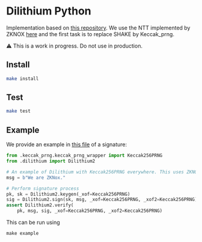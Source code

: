 # Dilithium Python


Implementation based on [this repository](https://github.com/GiacomoPope/dilithium-py/). We use the NTT implemented by ZKNOX [here](https://github.com/zkNoxHQ/ntt) and the first task is to replace SHAKE by Keccak_prng.

:warning: This is a work in progress. Do not use in production.

## Install
```bash
make install
```

## Test
```bash
make test
```

## Example

We provide an example in [this file](dilithium_py/example.py) of a signature:
```python
from .keccak_prng.keccak_prng_wrapper import Keccak256PRNG
from .dilithium import Dilithium2

# An example of Dilithium with Keccak256PRNG everywhere. This uses ZKNOX's NTT
msg = b"We are ZKNox."

# Perform signature process
pk, sk = Dilithium2.keygen(_xof=Keccak256PRNG)
sig = Dilithium2.sign(sk, msg, _xof=Keccak256PRNG, _xof2=Keccak256PRNG)
assert Dilithium2.verify(
    pk, msg, sig, _xof=Keccak256PRNG, _xof2=Keccak256PRNG)
```
This can be run using
```bask
make example
```